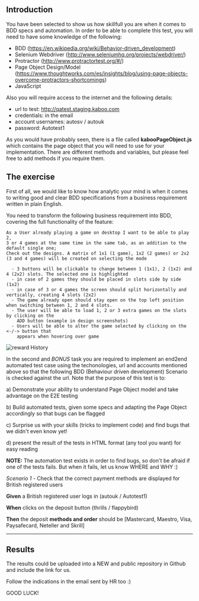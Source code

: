 ## Introduction
You have been selected to show us how skillfull you are when it comes to BDD specs and automation.
In order to be able to complete this test, you will need to have some knowledge of the following:

- BDD (https://en.wikipedia.org/wiki/Behavior-driven_development)
- Selenium Webdriver (http://www.seleniumhq.org/projects/webdriver/)
- Protractor (http://www.protractortest.org/#/)
- Page Object Design/Model (https://www.thoughtworks.com/es/insights/blog/using-page-objects-overcome-protractors-shortcomings)
- JavaScript

Also you will require access to the internet and the following details:
- url to test: http://qatest.staging.kaboo.com
- credentials: in the email
- account usernames: autosv / autouk 
- password: Autotest1 

As you would have probably seen, there is a file called **kabooPageObject.js** which contains the page object that you will need to use for your implementation. There are different methods and variables, but please feel free to add methods if you require them.

## The exercise

First of all, we would like to know how analytic your mind is when it comes to writing good and clear BDD specifications from a business requirement written in plain English.

You need to transform the following business requirement into BDD, covering the full functionality of the feature:

```
As a User already playing a game on desktop I want to be able to play 2,
3 or 4 games at the same time in the same tab, as an addition to the default single one;
Check out the designs. A matrix of 1x1 (1 game), 1x2 (2 games) or 2x2 (3 and 4 games) will be created on selecting the mode

  - 3 buttons will be clickable to change between 1 (1x1), 2 (1x2) and 4 (2x2) slots. The selected one is highlighted
  - in case of 2 games they should be placed in slots side by side (1x2)
  - in case of 3 or 4 games the screen should split horizontally and vertically, creating 4 slots (2x2)
  - The game already open should stay open on the top left position when switching between 1, 2 and 4 slots.
  - The user will be able to load 1, 2 or 3 extra games on the slots by clicking on the 
    ADD button (example in design screenshots)
  - Users will be able to alter the game selected by clicking on the <-/-> button that 
    appears when hovering over game
```

![reward History](https://github.com/betit/recruitment-cases/blob/master/qa-tests/reward%20H.png)


In the second and *BONUS* task you are required to implement an end2end automated test case using the techonologies, url and accounts mentioned above so that the following BDD
(Behaviour driven development) Scenario is checked against the url. Note that the purpose of this test is to:

a) Demonstrate your ability to understand Page Object model and take advantage on the E2E testing

b) Build automated tests, given some specs and adapting the Page Object accordingly so that bugs can be flagged

c) Surprise us with your skills (tricks to implement code) and find bugs that we didn't even know yet!

d) present the result of the tests in HTML format (any tool you want) for easy reading

**NOTE:** The automation test exists in order to find bugs, so don't be afraid if one of the tests fails. But when it fails, let us know WHERE and WHY :)

*Scenario 1* - Check that the correct payment methods are displayed for British registered users

**Given** a British registered user logs in (autouk / Autotest1)

**When** clicks on the deposit button (thrills / flappybird)

**Then** the deposit **methods and order** should be [Mastercard, Maestro, Visa, Paysafecard, Neteller and Skrill]

****

## Results

The results could be uploaded into a NEW and public repository in Github and include the link for us.

Follow the indications in the email sent by HR too :)

GOOD LUCK!
